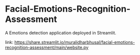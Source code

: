 # Facial-Emotions-Recognition-Assessment

A Emotions detection application deployed in Streamlit.

link: https://share.streamlit.io/muralidharbhusal/facial-emotions-recognition-assessment/main/website.py
